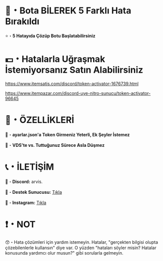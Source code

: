 # 🤖・Bota BİLEREK 5 Farklı Hata Bırakıldı
⭐・**5 Hatayıda Çözüp Botu Başlatabilirsiniz**
#
#

# 💵・Hatalarla Uğraşmak İstemiyorsanız Satın Alabilirsiniz
https://www.itemsatis.com/discord/token-activator-1676739.html

https://www.itempazar.com/discord-uye-nitro-sunucu/token-activator-96645
# 
#

# 📝・ÖZELLİKLERİ
🎄・**ayarlar.json'a Token Girmeniz Yeterli, Ek Şeyler İstemez**

🎄・**VDS'te vs. Tuttuğunuz Sürece Asla Düşmez**
#
#

# 📞・İLETİŞİM
💙・**Discord:** arvis.

🔗・**Destek Sunucusu:** [Tıkla](https://discord.gg/3AfAFE5qYg)

💜・**Instagram:** [Tıkla](https://www.instagram.com/arvis_here/)
#
#

# ❗・NOT
😙・Hata çözümleri için yardım istemeyin. Hatalar, "gerçekten bilgisi olupta çözebilenlerle kullansın" diye var. O yüzden "hataları söyler misin? Hatalar konusunda yardımcı olur musun?" gibi sorularla gelmeyin.
